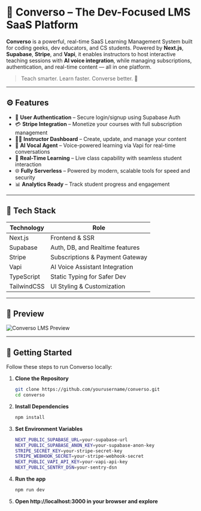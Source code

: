 # 🧠 Converso – The Dev-Focused LMS SaaS Platform

**Converso** is a powerful, real-time SaaS Learning Management System built for coding geeks, dev educators, and CS students. Powered by **Next.js**, **Supabase**, **Stripe**, and **Vapi**, it enables instructors to host interactive teaching sessions with **AI voice integration**, while managing subscriptions, authentication, and real-time content — all in one platform.

> Teach smarter. Learn faster. Converse better. 🚀

---

## ⚙️ Features

- 🔐 **User Authentication** – Secure login/signup using Supabase Auth
- 💳 **Stripe Integration** – Monetize your courses with full subscription management
- 🧑‍🏫 **Instructor Dashboard** – Create, update, and manage your content
- 🧠 **AI Vocal Agent** – Voice-powered learning via Vapi for real-time conversations
- 🧵 **Real-Time Learning** – Live class capability with seamless student interaction
- 🌐 **Fully Serverless** – Powered by modern, scalable tools for speed and security
- 📊 **Analytics Ready** – Track student progress and engagement

---

## 🚀 Tech Stack

| Technology | Role                             |
|------------|----------------------------------|
| Next.js    | Frontend & SSR                   |
| Supabase   | Auth, DB, and Realtime features  |
| Stripe     | Subscriptions & Payment Gateway  |
| Vapi       | AI Voice Assistant Integration   |
| TypeScript | Static Typing for Safer Dev      |
| TailwindCSS| UI Styling & Customization       |

---

## 📸 Preview

![Converso LMS Preview](https://your-preview-image-url.com)

---

## 🧪 Getting Started

Follow these steps to run Converso locally:

1. **Clone the Repository**
   ```bash
   git clone https://github.com/yourusername/converso.git
   cd converso
2. **Install Dependencies**
   ```bash
   npm install
3. **Set Environment Variables**
   ```bash
   NEXT_PUBLIC_SUPABASE_URL=your-supabase-url
   NEXT_PUBLIC_SUPABASE_ANON_KEY=your-supabase-anon-key
   STRIPE_SECRET_KEY=your-stripe-secret-key
   STRIPE_WEBHOOK_SECRET=your-stripe-webhook-secret
   NEXT_PUBLIC_VAPI_API_KEY=your-vapi-api-key
   NEXT_PUBLIC_SENTRY_DSN=your-sentry-dsn

4. **Run the app**
   ```bash
   npm run dev
5. **Open http://localhost:3000 in your browser and explore**
